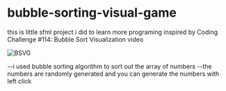 # bubble-sorting-visual-game
this is little sfml project i did to learn more programing inspired by Coding Challenge #114: Bubble Sort Visualization video

![BSVG](https://github.com/NedasR/bubble-sorting-visual-game/assets/129998724/83b34a44-2f33-483e-94d5-56e750a85706)

 --i used bubble sorting algorithm to sort out the array of numbers
 --the numbers are randomly generated and you can generate the numbers with left click
